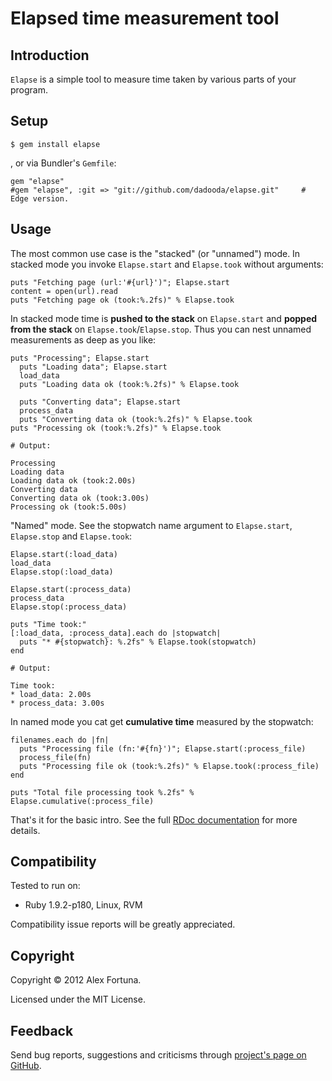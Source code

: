 
Elapsed time measurement tool
=============================

Introduction
------------

`Elapse` is a simple tool to measure time taken by various parts of your program.


Setup
-----

~~~
$ gem install elapse
~~~

, or via Bundler's `Gemfile`:

~~~
gem "elapse"
#gem "elapse", :git => "git://github.com/dadooda/elapse.git"     # Edge version.
~~~


Usage
-----

The most common use case is the "stacked" (or "unnamed") mode. In stacked mode you invoke `Elapse.start` and `Elapse.took` without arguments:

~~~
puts "Fetching page (url:'#{url}')"; Elapse.start
content = open(url).read
puts "Fetching page ok (took:%.2fs)" % Elapse.took
~~~

In stacked mode time is **pushed to the stack** on `Elapse.start` and **popped from the stack** on `Elapse.took`/`Elapse.stop`. Thus you can nest unnamed measurements as deep as you like:

~~~
puts "Processing"; Elapse.start
  puts "Loading data"; Elapse.start
  load_data
  puts "Loading data ok (took:%.2fs)" % Elapse.took

  puts "Converting data"; Elapse.start
  process_data
  puts "Converting data ok (took:%.2fs)" % Elapse.took
puts "Processing ok (took:%.2fs)" % Elapse.took

# Output:

Processing
Loading data
Loading data ok (took:2.00s)
Converting data
Converting data ok (took:3.00s)
Processing ok (took:5.00s)
~~~

"Named" mode. See the stopwatch name argument to `Elapse.start`, `Elapse.stop` and `Elapse.took`:

~~~
Elapse.start(:load_data)
load_data
Elapse.stop(:load_data)

Elapse.start(:process_data)
process_data
Elapse.stop(:process_data)

puts "Time took:"
[:load_data, :process_data].each do |stopwatch|
  puts "* #{stopwatch}: %.2fs" % Elapse.took(stopwatch)
end

# Output:

Time took:
* load_data: 2.00s
* process_data: 3.00s
~~~

In named mode you cat get **cumulative time** measured by the stopwatch:

~~~
filenames.each do |fn|
  puts "Processing file (fn:'#{fn}')"; Elapse.start(:process_file)
  process_file(fn)
  puts "Processing file ok (took:%.2fs)" % Elapse.took(:process_file)
end

puts "Total file processing took %.2fs" % Elapse.cumulative(:process_file)
~~~

That's it for the basic intro. See the full [RDoc documentation](http://rubydoc.info/github/dadooda/elapse/master/frames) for more details.


Compatibility
-------------

Tested to run on:

* Ruby 1.9.2-p180, Linux, RVM

Compatibility issue reports will be greatly appreciated.


Copyright
---------

Copyright &copy; 2012 Alex Fortuna.

Licensed under the MIT License.


Feedback
--------

Send bug reports, suggestions and criticisms through [project's page on GitHub](http://github.com/dadooda/elapse).
